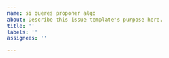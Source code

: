 ```yaml
---
name: si queres proponer algo
about: Describe this issue template's purpose here.
title: ''
labels: ''
assignees: ''

---
```



